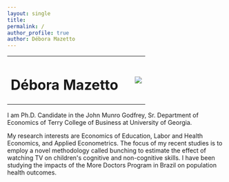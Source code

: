 ```yaml
---
layout: single
title: 
permalink: /
author_profile: true
author: Débora Mazetto
---
```


<table style="width: 100%;">
  <tr>
	<td style="width: 90%; border-bottom:0px;"><h1>Débora Mazetto</h1></td>
	<td style="width: 10%; border-bottom:0px;"><img src="assets/images/uga-logo.png"/></td>
  </tr>
</table>

I am Ph.D. Candidate in the John Munro Godfrey, Sr. Department of Economics of Terry College of Business at University of Georgia.


My research interests are Economics of Education, Labor and Health Economics, and Applied Econometrics. The focus of my recent studies is to employ a novel methodology called bunching to estimate the effect of watching TV on children's cognitive and non-cognitive skills. I have been studying the impacts of the More Doctors Program in Brazil on population health outcomes.
